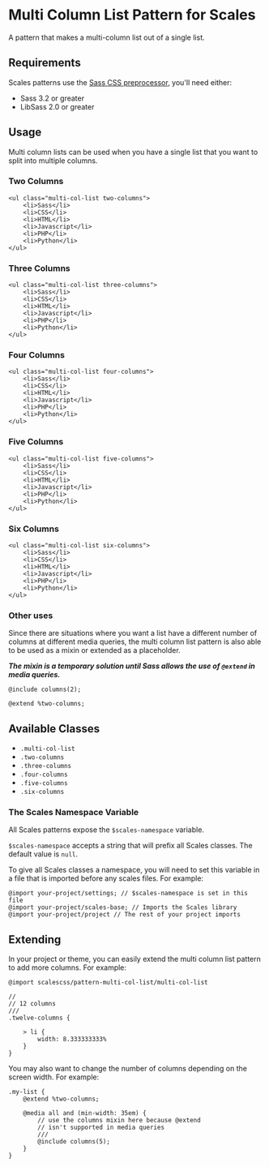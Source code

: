 # Multi Column List Pattern for Scales

A pattern that makes a multi-column list out of a single list.

## Requirements

Scales patterns use the [Sass CSS preprocessor](http://sass-lang.com/), you'll need either:
* Sass 3.2 or greater
* LibSass 2.0 or greater

## Usage

Multi column lists can be used when you have a single list that you want to split into multiple columns.

### Two Columns

```
<ul class="multi-col-list two-columns">
    <li>Sass</li>
    <li>CSS</li>
    <li>HTML</li>
    <li>Javascript</li>
    <li>PHP</li>
    <li>Python</li>
</ul>
```

### Three Columns

```
<ul class="multi-col-list three-columns">
    <li>Sass</li>
    <li>CSS</li>
    <li>HTML</li>
    <li>Javascript</li>
    <li>PHP</li>
    <li>Python</li>
</ul>
```

### Four Columns

```
<ul class="multi-col-list four-columns">
    <li>Sass</li>
    <li>CSS</li>
    <li>HTML</li>
    <li>Javascript</li>
    <li>PHP</li>
    <li>Python</li>
</ul>
```

### Five Columns

```
<ul class="multi-col-list five-columns">
    <li>Sass</li>
    <li>CSS</li>
    <li>HTML</li>
    <li>Javascript</li>
    <li>PHP</li>
    <li>Python</li>
</ul>
```

### Six Columns

```
<ul class="multi-col-list six-columns">
    <li>Sass</li>
    <li>CSS</li>
    <li>HTML</li>
    <li>Javascript</li>
    <li>PHP</li>
    <li>Python</li>
</ul>
```



### Other uses

Since there are situations where you want a list have a different number of columns at different media queries, the multi column list pattern is also able to be used as a mixin or extended as a placeholder.

_**The mixin is a temporary solution until Sass allows the use of `@extend` in media queries.**_

```
@include columns(2);

@extend %two-columns;
```

## Available Classes

* `.multi-col-list`
* `.two-columns`
* `.three-columns`
* `.four-columns`
* `.five-columns`
* `.six-columns`

### The Scales Namespace Variable

All Scales patterns expose the `$scales-namespace` variable.

`$scales-namespace` accepts a string that will prefix all Scales classes. The default value is `null`.

To give all Scales classes a namespace, you will need to set this variable in a file that is imported before any scales files. For example:

```
@import your-project/settings; // $scales-namespace is set in this file
@import your-project/scales-base; // Imports the Scales library
@import your-project/project // The rest of your project imports
```

## Extending

In your project or theme, you can easily extend the multi column list pattern to add more columns. For example:

```
@import scalescss/pattern-multi-col-list/multi-col-list

//
// 12 columns
///
.twelve-columns {

    > li {
        width: 8.333333333%
    }
}
```

You may also want to change the number of columns depending on the screen width. For example:

```
.my-list {
    @extend %two-columns;

    @media all and (min-width: 35em) {
        // use the columns mixin here because @extend
        // isn't supported in media queries
        ///
        @include columns(5);
    }
}
```
